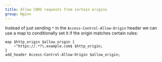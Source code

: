```yaml
---
title: Allow CORS requests from certain origins
group: Nginx
---
```


Instead of just sending `*` in the `Access-Control-Allow-Origin` header we can use a map to conditionally set it if the origin matches certain rules:

```nginx
map $http_origin $allow_origin {
    ~^https://.*?\.example.com$ $http_origin;
}
add_header Access-Control-Allow-Origin $allow_origin;
```